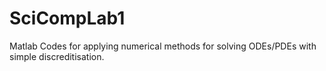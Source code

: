 # SciCompLab1
Matlab Codes for applying numerical methods for solving ODEs/PDEs with simple discreditisation.
